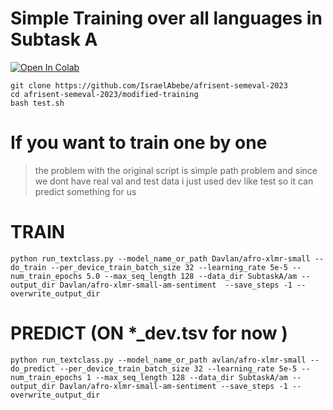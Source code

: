 # Simple Training over all languages in Subtask A


<a target="_blank" href="https://colab.research.google.com/drive/1gRWeCr95cNs2Dnk1mdshG5ttJsdvgYhT?usp=sharing">
  <img src="https://colab.research.google.com/assets/colab-badge.svg" alt="Open In Colab"/>
</a>





```
git clone https://github.com/IsraelAbebe/afrisent-semeval-2023
cd afrisent-semeval-2023/modified-training
bash test.sh
```





# If you want to train one by one

> the problem with the original script is simple path problem and since we dont have real val and test data i just used dev like test so it can predict something for us 




# TRAIN
`
python run_textclass.py --model_name_or_path Davlan/afro-xlmr-small --do_train --per_device_train_batch_size 32 --learning_rate 5e-5 --num_train_epochs 5.0 --max_seq_length 128 --data_dir SubtaskA/am --output_dir Davlan/afro-xlmr-small-am-sentiment  --save_steps -1 --overwrite_output_dir
`

# PREDICT (ON *_dev.tsv for now )
`
python run_textclass.py --model_name_or_path avlan/afro-xlmr-small --do_predict --per_device_train_batch_size 32 --learning_rate 5e-5 --num_train_epochs 1 --max_seq_length 128 --data_dir SubtaskA/am --output_dir Davlan/afro-xlmr-small-am-sentiment --save_steps -1 --overwrite_output_dir
`

